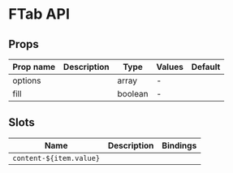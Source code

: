 # FTab API

## Props

| Prop name | Description | Type    | Values | Default |
| --------- | ----------- | ------- | ------ | ------- |
| options   |             | array   | -      |         |
| fill      |             | boolean | -      |         |

## Slots

| Name                    | Description | Bindings |
| ----------------------- | ----------- | -------- |
| `content-${item.value}` |             |          |
